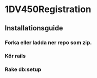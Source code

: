 # 1DV450Registration


## Installationsguide

### Forka eller ladda ner repo som zip.


### Kör rails
### Rake db:setup
